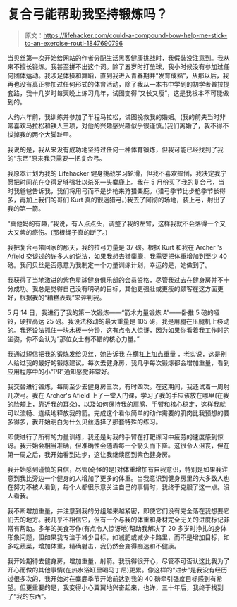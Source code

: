 # 复合弓能帮助我坚持锻炼吗？

> 原文：<https://lifehacker.com/could-a-compound-bow-help-me-stick-to-an-exercise-routi-1847690796>

当贝丝第一次开始给网站的作者分配生活黑客健康挑战时，我假装没注意到。我从来不擅长锻炼。我甚至拼不出这个词。除了五岁时打垒球，我小时候没有参加过任何团体运动。我涉足体操和舞蹈，直到我进入青春期并“发育成熟”，从那以后，我再也没有真正参加过任何形式的体育活动，除了我从一本书中学到的初学者普拉提套路，我十几岁时每天晚上练习几年，试图变得“又长又瘦”，这是我根本不可能做到的。



大约六年前，我训练并参加了半程马拉松，试图挽救我的婚姻。(我的前夫当时非常喜欢马拉松和铁人三项，对他的兴趣感兴趣似乎很谨慎。)我们离婚了，我不得不拔掉我的两个大脚趾甲。

我说的是，我从来没有成功地坚持过任何一种体育锻炼，但我可能已经找到了我的“东西”原来我只需要一把复合弓。

我原本计划为我的 Lifehacker 健身挑战学习轮滑，但我不喜欢摔倒，我决定我宁愿把时间花在变得足够强壮以杀死一头麋鹿上。我在 5 月份买了我的复合弓，当时我爸爸告诉我，我们将用弓而不是步枪来狩猎麋鹿。(猎弓季节比步枪季节长得多，再加上我们的哥们 Kurt 真的很迷猎弓。)我去了阿彻的场地，装上弓，射出了我的第一箭。

“真他妈的有趣，”我说，有人点点头，调整了我的左臂，这样我就不会落得一个又大又紫的瘀伤。(那根绳子真的断了。)

我把复合弓带回家的那天，我的拉弓力量是 37 磅。根据 Kurt 和我在 Archer 's Afield 交谈过的许多人的说法，如果我想去猎麋鹿，我需要把体重增加到至少 40 磅。我问贝丝是否愿意为我制定一个力量训练计划，幸运的是，她做到了。

我获得了当地激进的紫色星球健身俱乐部的会员资格，尽管我过去在健身房并不十分成功。我总是觉得自己没有明确的目标，其他更强壮或更瘦的顾客在这方面更好，根据我的“糟糕表现”来评判我。

5 月 14 日，我进行了我的第一次锻炼——“箭术力量锻炼 A”——卧推 5 磅的哑铃，硬拉高达 25 磅。我设法移动的最大重量是 105 磅，我是用腿在压腿机上移动的。我还设法抓住一块木板一分钟，这有点令人惊讶，因为如果你看着我工作时的坐姿，你不会认为“那位女士有不错的核心力量。”

我通过短信把我的锻炼发给贝丝，她告诉我 [在横杠上加点重量](https://lifehacker.com/put-some-fucking-weight-on-the-bar-1847176087) ，老实说，这是别人给过我的最好的锻炼建议。每次去健身房，我几乎每次锻炼都会增加重量，看到应用程序中的小“PR”通知感觉非常好。

我交替进行锻炼，每周至少去健身房三次，有时四次。在这期间，我还试着一周射几次弓。我在 Archer's Afield 上了一堂入门课，学习了我的手应该放在哪里(在我的脸颊上，靠近我的耳朵)，以及如何保持我的肩膀、手臂和核心稳定，这样我就可以流畅、连续地释放我的箭。完成这个看似简单的动作需要的肌肉比我预想的要多得多，我开始明白为什么贝丝选择了那套特殊的练习。

即使进行了所有的力量训练，我还是对我的手臂在打靶练习中疲劳的速度感到惊讶。我开始会相当准确，但准确性会随着每一个箭头而下降。这很令人沮丧，但在第一周之后，我开始看到进步，这让我继续回到紫色健身房。

我开始感到谨慎的自信，尽管(奇怪的是)对体重增加有自我意识，特别是如果我注意到我比旁边一个健身的人增加了更多的体重。当我意识到健身房里的大多数人也在努力不被人看到，每个人都很乐意关注自己的事情时，我终于克服了这一点。没人看我。

我不断增加重量，并注意到我的分组越来越紧密，即使它们没有完全落在我想要它们去的地方。我几乎不相信它，但有一个与我的体重和身材完全无关的进度标记非常有帮助。多年的美食写作(有点令人惊讶地)帮助我解决了 20 多岁时挣扎的身体形象问题，但如果我专注于减少目标，如减肥或减少卡路里，而不是增加目标，如多吃蔬菜，增加体重，精确射击，我仍然会变得痴迷和不健康。

我开始期待去健身房，增加重量，射箭。我玩得很开心，尽管不可否认这比我为了开心而做的其他事情(在热水浴缸里喝马丁尼)更累。像这样的“进步”是我没有经历过很多次的，我开始对在麋鹿季节开始前达到我的 40 磅牵引强度目标感到有希望。但更重要的是，我变得小心翼翼地兴奋起来，也许，三十年后，我终于找到了“我的东西”。